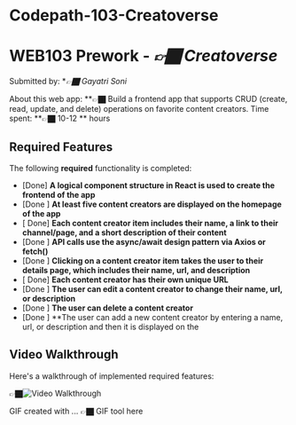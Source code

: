 # Codepath-103-Creatoverse
# WEB103 Prework - *👉🏿 Creatoverse*

Submitted by: **👉🏿 Gayatri Soni*

About this web app: **👉🏿 Build a frontend app that supports CRUD (create, read, update, and delete) operations on favorite content creators. 
Time spent: **👉🏿 10-12  ** hours

## Required Features

The following **required** functionality is completed:

<!-- 👉🏿👉🏿👉🏿 Make sure to check off completed functionality below -->
- [Done] **A logical component structure in React is used to create the frontend of the app**
- [Done ] **At least five content creators are displayed on the homepage of the app**
- [ Done] **Each content creator item includes their name, a link to their channel/page, and a short description of their content**
- [Done ] **API calls use the async/await design pattern via Axios or fetch()**
- [Done ] **Clicking on a content creator item takes the user to their details page, which includes their name, url, and description**
- [ Done] **Each content creator has their own unique URL**
- [Done ] **The user can edit a content creator to change their name, url, or description**
- [Done ] **The user can delete a content creator**
- [Done ] **The user can add a new content creator by entering a name, url, or description and then it is displayed on the 



## Video Walkthrough

Here's a walkthrough of implemented required features:

👉🏿<img src='https://github.com/gayatrisoni/Codepath-103-Creatoverse/blob/main/Creatoverse%20video%20walkthrough%20copy.mp4' title='Video Walkthrough' width='' alt='Video Walkthrough' />

<!-- Replace this with whatever GIF tool you used! -->
GIF created with ...  👉🏿 GIF tool here
<!-- Recommended tools:
[Kap](https://getkap.co/) for macOS
[ScreenToGif](https://www.screentogif.com/) for Windows
[peek](https://github.com/phw/peek) for Linux. -->




